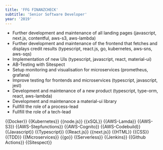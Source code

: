 ```yaml
---
title: 'FFG FINANZCHECK'
subtitle: 'Senior Software Developer'
year: '2019'
---
```


- Further development and maintenance of all landing pages (javascript, next.js, contentful, aws-s3, aws-lambda)
- Further development and maintenance of the frontend that fetches and displays credit results (typescript, react.js, go, kubernetes, aws-sns, aws-sqs)
- Implementation of new UIs (typescript, javascript, react, material-ui)
- AB-Testing with Sitespect
- Setup monitoring and visualisation for microservices (prometheus, grafana)
- Improve testing for frontends and microservices (typescript, javascript, jest)
- Development and maintenance of a new product (typescript, type-orm, react, aws-lambda)
- Development and maintenance a material-ui library
- Fullfill the role of a process-lead
- Fullfill the role of a tech-lead

{{Docker}}
{{Kubernetes}}
{{node.js}}
{{xSQL}}
{{AWS-Lamda}}
{{AWS-S3}}
{{AWS-Stepfunctions}}
{{AWS-Cognito}}
{{AWS-Codebuild}}
{{Javascript}}
{{Typescript}}
{{React.js}}
{{next.js}}
{{HTML}}
{{CSS}}
{{TDD}}
{{Microservices}}
{{go}}
{{Serverless}}
{{Jenkins}}
{{Github Actions}}
{{Sitespect}}
